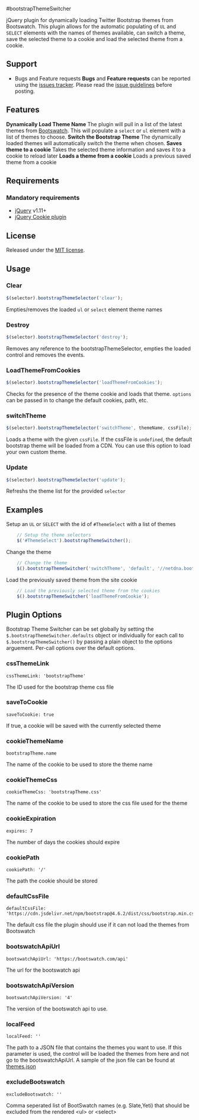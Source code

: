 #bootstrapThemeSwitcher

jQuery plugin for dynamically loading Twitter Bootstrap themes from Bootswatch. This plugin allows for the automatic populating of `UL` and `SELECT` elements with the names of themes available, can switch a theme, save the selected theme to a cookie and load the selected theme from a cookie.

## Support

* Bugs and Feature requests
**Bugs** and **Feature requests** can be reported using the [issues tracker](https://github.com/jguadagno/bootstrapThemeSwitcher/issues).
Please read the [issue guidelines](https://github.com/jguadagno/bootstrapThemeSwitcher/blob/master/CONTRIBUTING.md) before posting.

## Features

**Dynamically Load Theme Name**
The plugin will pull in a list of the latest themes from [Bootswatch](http://www.bootswatch.com). This will populate a `select` or `ul` element with a list of themes to choose.
**Switch the Bootstrap Theme**
The dynamically loaded themes will automatically switch the theme when chosen.
**Saves theme to a cookie**
Takes the selected theme information and saves it to a cookie to reload later
**Loads a theme from a cookie**
Loads a previous saved theme from a cookie

## Requirements

### Mandatory requirements
* [jQuery](http://jquery.com/) v1.11+
* [jQuery Cookie plugin](https://github.com/carhartl/jquery-cookie)

## License
Released under the [MIT license](http://www.opensource.org/licenses/MIT).

## Usage

### Clear
```javascript
$(selector).bootstrapThemeSelector('clear');
```

Empties/removes the loaded `ul` or `select` element theme names

### Destroy
```javascript
$(selector).bootstrapThemeSelector('destroy');
```

Removes any reference to the bootstrapThemeSelector, empties the loaded control and removes the events.


### LoadThemeFromCookies
```javascript
$(selector).bootstrapThemeSelector('loadThemeFromCookies');
```

Checks for the presence of the theme cookie and loads that theme. `options` can be passed in to change the default cookies, path, etc.

### switchTheme
```javascript
$(selector).bootstrapThemeSelector('switchTheme', themeName, cssFile);
```

Loads a theme with the given `cssFile`. If the cssFile is `undefined`, the default bootstrap theme will be loaded from a CDN.  You can use this option to load your own custom theme.

### Update
```javascript
$(selector).bootstrapThemeSelector('update');
```

Refreshs the theme list for the provided `selector`

## Examples

Setup an `UL` or `SELECT` with the id of `#ThemeSelect` with a list of themes
``` javascript
    // Setup the theme selectors
    $('#ThemeSelect').bootstrapThemeSwitcher();
```

Change the theme
``` javascript
    // Change the theme
    $().bootstrapThemeSwitcher('switchTheme', 'default', '//netdna.bootstrapcdn.com/bootstrap/3.1.1/css/bootstrap.min.css');
```

Load the previously saved theme from the site cookie
``` javascript
    // Load the previously selected theme from the cookies
    $().bootstrapThemeSwitcher('loadThemeFromCookie');
```
## Plugin Options

Bootstrap Theme Switcher can be set globally by setting the `$.bootstrapThemeSwitcher.defaults` object or individually for each call to `$.bootstrapThemeSwitcher()` by
passing a plain object to the options arguement. Per-call options over the default options.

### cssThemeLink

    cssThemeLink: 'bootstrapTheme'

The ID used for the bootstrap theme css file

### saveToCookie

    saveToCookie: true

If true, a cookie will be saved with the currently selected theme

### cookieThemeName

    bootstrapTheme.name

The name of the cookie to be used to store the theme name

### cookieThemeCss

    cookieThemeCss: 'bootstrapTheme.css'

The name of the cookie to be used to store the css file used for the theme

### cookieExpiration

    expires: 7

The number of days the cookies should expire

### cookiePath

    cookiePath: '/'

The path the cookie should be stored

### defaultCssFile

    defaultCssFile: 'https://cdn.jsdelivr.net/npm/bootstrap@4.6.2/dist/css/bootstrap.min.css'

The default css file the plugin should use if it can not load the themes from Bootswatch

### bootswatchApiUrl

    bootswatchApiUrl: 'https://bootswatch.com/api'

The url for the bootswatch api

### bootswatchApiVersion

    bootswatchApiVersion: '4'

The version of the bootswatch api to use.

### localFeed

    localFeed: ''

The path to a JSON file that contains the themes you want to use. If this parameter is used, the control will be loaded
the themes from here and not go to the bootswatchApiUrl. A sample of the json file can be found at [themes.json](https://github.com/jguadagno/bootstrapThemeSwitcher/blob/master/Examples/themes.json)

### excludeBootswatch

    excludeBootswatch: ''

Comma seperated list of BootSwatch names (e.g. Slate,Yeti) that should be excluded from the rendered &lt;ul&gt; or &lt;select&gt;
